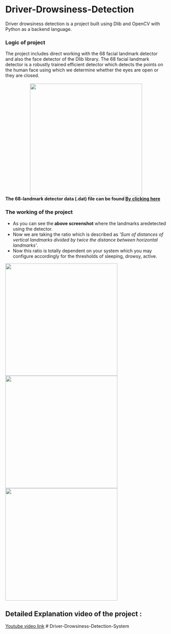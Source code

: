 # Driver-Drowsiness-Detection
Driver drowsiness detection is a project built using Dlib and OpenCV with Python as a backend language.
<h3>Logic of project</h3>
The project includes direct working with the 68 facial landmark detector and also the face detector of the Dlib library.
The 68 facial landmark detector is a robustly trained efficient detector which detects the points on the human face using which 
we determine whether the eyes are open or they are closed.</br></br>
<center><img src="https://raw.githubusercontent.com/infoaryan/Driver-Drowsiness-Detection/master/screenshots/landmarks.jpg" align="center" height="350"></center>
<b>The 68-landmark detector data (.dat) file can be found <a href="http://dlib.net/files/shape_predictor_68_face_landmarks.dat.bz2"> By clicking here</a></B>

<h3>The working of the project</h3>
<ul><li>As you can see the<b> above screenshot</b> where the landmarks aredetected using the detector.
<li>Now we are taking the ratio which is described as <i>'Sum of distances of vertical landmarks divided by twice the distance between horizontal landmarks'</i>.
<li>Now this ratio is totally dependent on your system which you may configure accordingly for the thresholds of sleeping, drowsy, active.</ul>
<p><img src="https://raw.githubusercontent.com/infoaryan/Driver-Drowsiness-Detection/master/screenshots/active.jpg" align="center" height="350">
<img src="https://raw.githubusercontent.com/infoaryan/Driver-Drowsiness-Detection/master/screenshots/drowsy.jpg" align="center" height="350">
<img src="https://raw.githubusercontent.com/infoaryan/Driver-Drowsiness-Detection/master/screenshots/sleepy.jpg" align="center" height="350">

<h2>Detailed Explanation video of the project : </h2><a href="https://youtu.be/ksi42rwGyas">Youtube video link</a>
# Driver-Drowsiness-Detection-System
